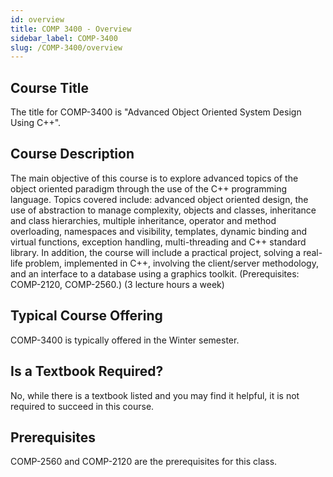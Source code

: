 ```yaml
---
id: overview
title: COMP 3400 - Overview
sidebar_label: COMP-3400
slug: /COMP-3400/overview
---
```


## Course Title

The title for COMP-3400 is "Advanced Object Oriented System Design Using C++".

## Course Description

The main objective of this course is to explore advanced topics of the object oriented paradigm through the use of the C++ programming language. Topics covered include: advanced object oriented design, the use of abstraction to manage complexity, objects and classes, inheritance and class hierarchies, multiple inheritance, operator and method overloading, namespaces and visibility, templates, dynamic binding and virtual functions, exception handling, multi-threading and C++ standard library. In addition, the course will include a practical project, solving a real-life problem, implemented in C++, involving the client/server methodology, and an interface to a database using a graphics toolkit. (Prerequisites: COMP-2120, COMP-2560.) (3 lecture hours a week)

## Typical Course Offering

COMP-3400 is typically offered in the Winter semester.

## Is a Textbook Required?

No, while there is a textbook listed and you may find it helpful, it is not required to succeed in this course.

## Prerequisites

COMP-2560 and COMP-2120 are the prerequisites for this class.

